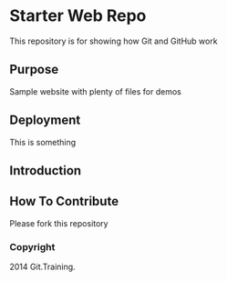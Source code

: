 # Starter Web Repo

This repository is for showing how Git and GitHub work

## Purpose

Sample website with plenty of files for demos

## Deployment
This is something

## Introduction

## How To Contribute
Please fork this repository

### Copyright

2014 Git.Training.

